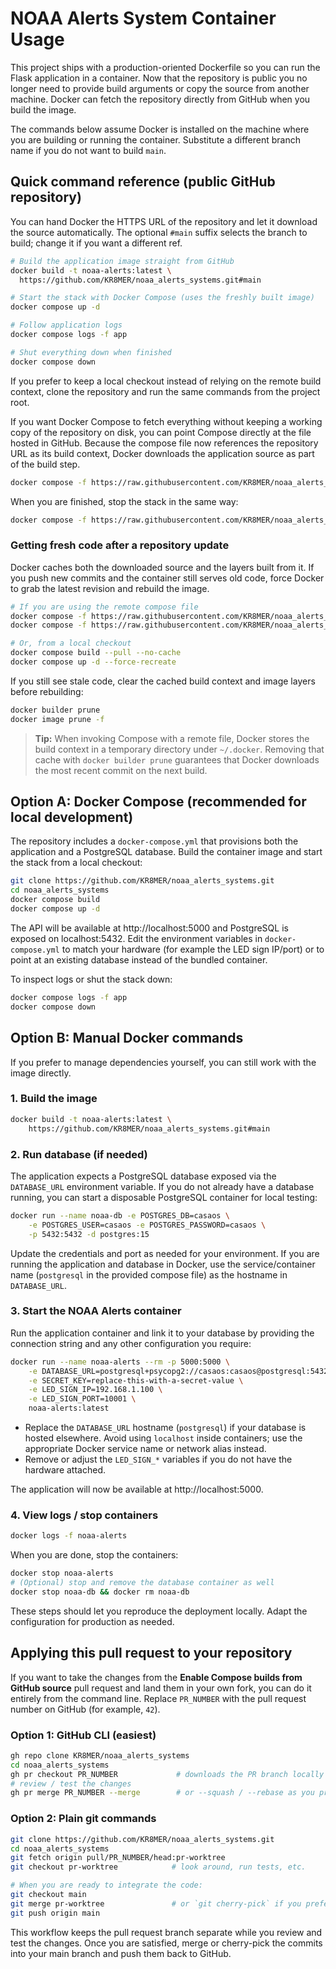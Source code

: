 # NOAA Alerts System Container Usage

This project ships with a production-oriented Dockerfile so you can run the
Flask application in a container. Now that the repository is public you no
longer need to provide build arguments or copy the source from another machine.
Docker can fetch the repository directly from GitHub when you build the image.

The commands below assume Docker is installed on the machine where you are
building or running the container. Substitute a different branch name if you do
not want to build `main`.

## Quick command reference (public GitHub repository)

You can hand Docker the HTTPS URL of the repository and let it download the
source automatically. The optional `#main` suffix selects the branch to build;
change it if you want a different ref.

```bash
# Build the application image straight from GitHub
docker build -t noaa-alerts:latest \
  https://github.com/KR8MER/noaa_alerts_systems.git#main

# Start the stack with Docker Compose (uses the freshly built image)
docker compose up -d

# Follow application logs
docker compose logs -f app

# Shut everything down when finished
docker compose down
```

If you prefer to keep a local checkout instead of relying on the remote build
context, clone the repository and run the same commands from the project root.

If you want Docker Compose to fetch everything without keeping a working copy
of the repository on disk, you can point Compose directly at the file hosted in
GitHub. Because the compose file now references the repository URL as its build
context, Docker downloads the application source as part of the build step.

```bash
docker compose -f https://raw.githubusercontent.com/KR8MER/noaa_alerts_systems/main/docker-compose.yml up -d
```

When you are finished, stop the stack in the same way:

```bash
docker compose -f https://raw.githubusercontent.com/KR8MER/noaa_alerts_systems/main/docker-compose.yml down
```

### Getting fresh code after a repository update

Docker caches both the downloaded source and the layers built from it. If you
push new commits and the container still serves old code, force Docker to grab
the latest revision and rebuild the image.

```bash
# If you are using the remote compose file
docker compose -f https://raw.githubusercontent.com/KR8MER/noaa_alerts_systems/main/docker-compose.yml build --pull --no-cache
docker compose -f https://raw.githubusercontent.com/KR8MER/noaa_alerts_systems/main/docker-compose.yml up -d --force-recreate

# Or, from a local checkout
docker compose build --pull --no-cache
docker compose up -d --force-recreate
```

If you still see stale code, clear the cached build context and image layers
before rebuilding:

```bash
docker builder prune
docker image prune -f
```

> **Tip:** When invoking Compose with a remote file, Docker stores the build
> context in a temporary directory under `~/.docker`. Removing that cache with
> `docker builder prune` guarantees that Docker downloads the most recent
> commit on the next build.

## Option A: Docker Compose (recommended for local development)

The repository includes a `docker-compose.yml` that provisions both the
application and a PostgreSQL database. Build the container image and start the
stack from a local checkout:

```bash
git clone https://github.com/KR8MER/noaa_alerts_systems.git
cd noaa_alerts_systems
docker compose build
docker compose up -d
```

The API will be available at http://localhost:5000 and PostgreSQL is exposed on
localhost:5432. Edit the environment variables in `docker-compose.yml` to match
your hardware (for example the LED sign IP/port) or to point at an existing
database instead of the bundled container.

To inspect logs or shut the stack down:

```bash
docker compose logs -f app
docker compose down
```

## Option B: Manual Docker commands

If you prefer to manage dependencies yourself, you can still work with the
image directly.

### 1. Build the image

```bash
docker build -t noaa-alerts:latest \
    https://github.com/KR8MER/noaa_alerts_systems.git#main
```

### 2. Run database (if needed)

The application expects a PostgreSQL database exposed via the `DATABASE_URL`
environment variable. If you do not already have a database running, you can
start a disposable PostgreSQL container for local testing:

```bash
docker run --name noaa-db -e POSTGRES_DB=casaos \
    -e POSTGRES_USER=casaos -e POSTGRES_PASSWORD=casaos \
    -p 5432:5432 -d postgres:15
```

Update the credentials and port as needed for your environment. If you are
running the application and database in Docker, use the service/container name
(`postgresql` in the provided compose file) as the hostname in
`DATABASE_URL`.

### 3. Start the NOAA Alerts container

Run the application container and link it to your database by providing the
connection string and any other configuration you require:

```bash
docker run --name noaa-alerts --rm -p 5000:5000 \
    -e DATABASE_URL=postgresql+psycopg2://casaos:casaos@postgresql:5432/casaos \
    -e SECRET_KEY=replace-this-with-a-secret-value \
    -e LED_SIGN_IP=192.168.1.100 \
    -e LED_SIGN_PORT=10001 \
    noaa-alerts:latest
```

* Replace the `DATABASE_URL` hostname (`postgresql`) if your database is hosted
  elsewhere. Avoid using `localhost` inside containers; use the appropriate
  Docker service name or network alias instead.
* Remove or adjust the `LED_SIGN_*` variables if you do not have the hardware
  attached.

The application will now be available at http://localhost:5000.

### 4. View logs / stop containers

```bash
docker logs -f noaa-alerts
```

When you are done, stop the containers:

```bash
docker stop noaa-alerts
# (Optional) stop and remove the database container as well
docker stop noaa-db && docker rm noaa-db
```

These steps should let you reproduce the deployment locally. Adapt the
configuration for production as needed.

## Applying this pull request to your repository

If you want to take the changes from the **Enable Compose builds from GitHub
source** pull request and land them in your own fork, you can do it entirely
from the command line. Replace `PR_NUMBER` with the pull request number on
GitHub (for example, `42`).

### Option 1: GitHub CLI (easiest)

```bash
gh repo clone KR8MER/noaa_alerts_systems
cd noaa_alerts_systems
gh pr checkout PR_NUMBER             # downloads the PR branch locally
# review / test the changes
gh pr merge PR_NUMBER --merge        # or --squash / --rebase as you prefer
```

### Option 2: Plain git commands

```bash
git clone https://github.com/KR8MER/noaa_alerts_systems.git
cd noaa_alerts_systems
git fetch origin pull/PR_NUMBER/head:pr-worktree
git checkout pr-worktree            # look around, run tests, etc.

# When you are ready to integrate the code:
git checkout main
git merge pr-worktree               # or `git cherry-pick` if you prefer
git push origin main
```

This workflow keeps the pull request branch separate while you review and test
the changes. Once you are satisfied, merge or cherry-pick the commits into your
main branch and push them back to GitHub.
